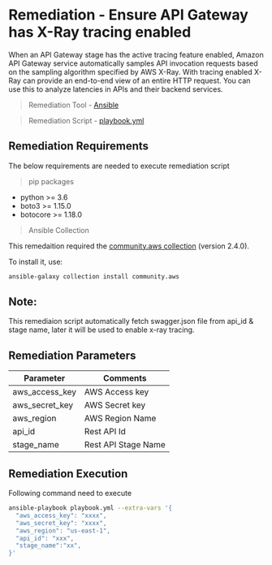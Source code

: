 # Remediation - Ensure API Gateway has X-Ray tracing enabled
When an API Gateway stage has the active tracing feature enabled, Amazon API Gateway service automatically samples API invocation requests based on the sampling algorithm specified by AWS X-Ray.
With tracing enabled X-Ray can provide an end-to-end view of an entire HTTP request. You can use this to analyze latencies in APIs and their backend services.

> Remediation Tool   - [Ansible](https://www.ansible.com/)

> Remediation Script - [playbook.yml](playbook.yml)

## Remediation Requirements
The below requirements are needed to execute remediation script

> pip packages
- python >= 3.6
- boto3 >= 1.15.0
- botocore >= 1.18.0

> Ansible Collection

This remedaition required the [community.aws collection](https://galaxy.ansible.com/community/aws) (version 2.4.0).

To install it, use: 
```sh
ansible-galaxy collection install community.aws
```

## Note:
This remediaion script automatically fetch swagger.json file from api_id & stage name, later it will be used to enable x-ray tracing.

## Remediation Parameters

| Parameter      | Comments            |
|----------------|---------------------|
| aws_access_key | AWS Access key      |
| aws_secret_key | AWS Secret key      |
| aws_region         | AWS Region Name     |
| api_id         | Rest API Id         |
| stage_name     | Rest API Stage Name |


## Remediation Execution
Following command need to execute
```sh
ansible-playbook playbook.yml --extra-vars '{
  "aws_access_key": "xxxx",
  "aws_secret_key": "xxxx",
  "aws_region": "us-east-1",
  "api_id": "xxx",
  "stage_name":"xx",
}'
```
